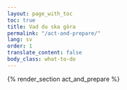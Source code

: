 ```yaml
---
layout: page_with_toc
toc: true
title: Vad du ska göra
permalink: "/act-and-prepare/"
lang: sv
order: 1
translate_content: false
body_class: what-to-do
---
```



{% render_section act_and_prepare %}
